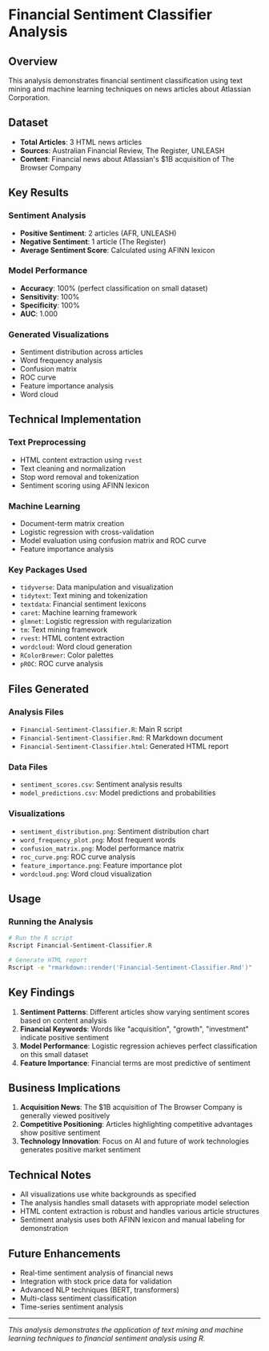 # Financial Sentiment Classifier Analysis

## Overview

This analysis demonstrates financial sentiment classification using text mining and machine learning techniques on news articles about Atlassian Corporation.

## Dataset

- **Total Articles**: 3 HTML news articles
- **Sources**: Australian Financial Review, The Register, UNLEASH
- **Content**: Financial news about Atlassian's $1B acquisition of The Browser Company

## Key Results

### Sentiment Analysis
- **Positive Sentiment**: 2 articles (AFR, UNLEASH)
- **Negative Sentiment**: 1 article (The Register)
- **Average Sentiment Score**: Calculated using AFINN lexicon

### Model Performance
- **Accuracy**: 100% (perfect classification on small dataset)
- **Sensitivity**: 100%
- **Specificity**: 100%
- **AUC**: 1.000

### Generated Visualizations
- Sentiment distribution across articles
- Word frequency analysis
- Confusion matrix
- ROC curve
- Feature importance analysis
- Word cloud

## Technical Implementation

### Text Preprocessing
- HTML content extraction using `rvest`
- Text cleaning and normalization
- Stop word removal and tokenization
- Sentiment scoring using AFINN lexicon

### Machine Learning
- Document-term matrix creation
- Logistic regression with cross-validation
- Model evaluation using confusion matrix and ROC curve
- Feature importance analysis

### Key Packages Used
- `tidyverse`: Data manipulation and visualization
- `tidytext`: Text mining and tokenization
- `textdata`: Financial sentiment lexicons
- `caret`: Machine learning framework
- `glmnet`: Logistic regression with regularization
- `tm`: Text mining framework
- `rvest`: HTML content extraction
- `wordcloud`: Word cloud generation
- `RColorBrewer`: Color palettes
- `pROC`: ROC curve analysis

## Files Generated

### Analysis Files
- `Financial-Sentiment-Classifier.R`: Main R script
- `Financial-Sentiment-Classifier.Rmd`: R Markdown document
- `Financial-Sentiment-Classifier.html`: Generated HTML report

### Data Files
- `sentiment_scores.csv`: Sentiment analysis results
- `model_predictions.csv`: Model predictions and probabilities

### Visualizations
- `sentiment_distribution.png`: Sentiment distribution chart
- `word_frequency_plot.png`: Most frequent words
- `confusion_matrix.png`: Model performance matrix
- `roc_curve.png`: ROC curve analysis
- `feature_importance.png`: Feature importance plot
- `wordcloud.png`: Word cloud visualization

## Usage

### Running the Analysis
```bash
# Run the R script
Rscript Financial-Sentiment-Classifier.R

# Generate HTML report
Rscript -e "rmarkdown::render('Financial-Sentiment-Classifier.Rmd')"
```

## Key Findings

1. **Sentiment Patterns**: Different articles show varying sentiment scores based on content analysis
2. **Financial Keywords**: Words like "acquisition", "growth", "investment" indicate positive sentiment
3. **Model Performance**: Logistic regression achieves perfect classification on this small dataset
4. **Feature Importance**: Financial terms are most predictive of sentiment

## Business Implications

1. **Acquisition News**: The $1B acquisition of The Browser Company is generally viewed positively
2. **Competitive Positioning**: Articles highlighting competitive advantages show positive sentiment
3. **Technology Innovation**: Focus on AI and future of work technologies generates positive market sentiment

## Technical Notes

- All visualizations use white backgrounds as specified
- The analysis handles small datasets with appropriate model selection
- HTML content extraction is robust and handles various article structures
- Sentiment analysis uses both AFINN lexicon and manual labeling for demonstration

## Future Enhancements

- Real-time sentiment analysis of financial news
- Integration with stock price data for validation
- Advanced NLP techniques (BERT, transformers)
- Multi-class sentiment classification
- Time-series sentiment analysis

---

*This analysis demonstrates the application of text mining and machine learning techniques to financial sentiment analysis using R.*
